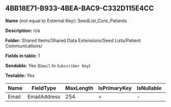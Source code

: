 ## 4BB18E71-B933-4BEA-BAC9-C332D115E4CC

**Name** (not equal to External Key)**:** SeedList_Core_Patients

**Description:** n/a

**Folder:** Shared Items/Shared Data Extensions/Seed Lists/Patient Communications/

**Fields in table:** 1

**Sendable:** Yes (`Email` to `Subscriber Key`)

**Testable:** Yes

| Name | FieldType | MaxLength | IsPrimaryKey | IsNullable | DefaultValue |
| --- | --- | --- | --- | --- | --- |
| Email | EmailAddress | 254 | + | - |  |
